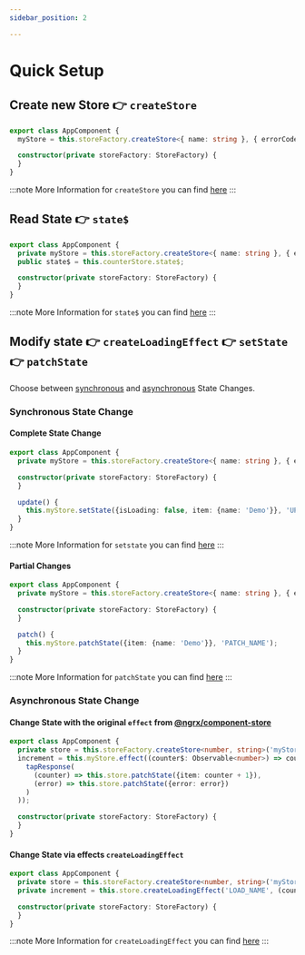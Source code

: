 ```yaml
---
sidebar_position: 2

---
```


# Quick Setup

## Create new Store 👉 `createStore`

```ts title="app.component.ts"
export class AppComponent {
  myStore = this.storeFactory.createStore<{ name: string }, { errorCode: number }>('myStore');

  constructor(private storeFactory: StoreFactory) {
  }
}
```

:::note More Information for `createStore` you can find [here](/docs/api/store-factory#createStore)
:::

## Read State 👉 `state$`

```ts title="app.component.ts"
export class AppComponent {
  private myStore = this.storeFactory.createStore<{ name: string }, { errorCode: number }>('myStore');
  public state$ = this.counterStore.state$;

  constructor(private storeFactory: StoreFactory) {
  }
}
```

:::note More Information for `state$` you can find [here](/docs/api/store#state$)
:::

## Modify state 👉 `createLoadingEffect`  👉 `setState` 👉 `patchState`

Choose between [synchronous](#synchronous-state-change) and [asynchronous](#asynchronous-state-change) State Changes.

### Synchronous State Change

#### Complete State Change

```ts title="app.component.ts"
export class AppComponent {
  private myStore = this.storeFactory.createStore<{ name: string }, { errorCode: number }>('myStore');

  constructor(private storeFactory: StoreFactory) {
  }

  update() {
    this.myStore.setState({isLoading: false, item: {name: 'Demo'}}, 'UPDATE_NAME');
  }
}
```

:::note More Information for `setstate` you can find [here](docs/api/store#setstate)
:::

#### Partial Changes

```ts title="app.component.ts"
export class AppComponent {
  private myStore = this.storeFactory.createStore<{ name: string }, { errorCode: number }>('myStore');

  constructor(private storeFactory: StoreFactory) {
  }

  patch() {
    this.myStore.patchState({item: {name: 'Demo'}}, 'PATCH_NAME');
  }
}
```

:::note More Information for `patchState` you can find [here](docs/api/store#patchState)
:::

### Asynchronous State Change

#### Change State with the original `effect` from [@ngrx/component-store](https://ngrx.io/guide/component-store/effect)

```ts title="app.component.ts"
export class AppComponent {
  private store = this.storeFactory.createStore<number, string>('myStore');
  increment = this.myStore.effect((counter$: Observable<number>) => counter$.pipe(
    tapResponse(
      (counter) => this.store.patchState({item: counter + 1}),
      (error) => this.store.patchState({error: error})
    )
  ));

  constructor(private storeFactory: StoreFactory) {
  }
}
```

#### Change State via effects `createLoadingEffect`

```ts title="app.component.ts"
export class AppComponent {
  private store = this.storeFactory.createStore<number, string>('myStore');
  private increment = this.store.createLoadingEffect('LOAD_NAME', (counter: string) => of(counter + 1));

  constructor(private storeFactory: StoreFactory) {
  }
}
```

:::note More Information for `createLoadingEffect` you can find [here](/docs/api/store#createLoadingEffect)
:::
